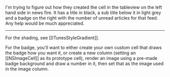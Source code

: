 

I'm trying to figure out how they created the cell in the tableview on the left hand side in news fire.  It has a title in black, a sub title below it in light grey and a badge on the right with the number of unread articles for that feed.  Any help would be much appreciated.

----

For the shading, see [[ITunesStyleGradient]].

For the badge, you'll want to either create your own custom cell that draws the badge how you want it, or create a new column (setting an [[NSImageCell]] as its prototype cell),   render an image using a pre-made badge background and draw a number in it, then set that as the image used in the image column.